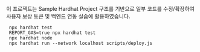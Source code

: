 
이 프로젝트는 Sample Hardhat Project 구조를 기반으로 일부 코드를 수정/확장하여 사용자 보상 토큰 및 백엔드 연동 실습에 활용하였습니다.

```shell
 npx hardhat test
 REPORT_GAS=true npx hardhat test
 npx hardhat node
 npx hardhat run --network localhost scripts/deploy.js
```

